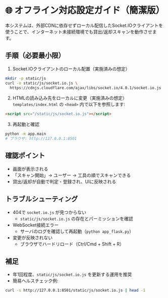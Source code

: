 # 🌐 オフライン対応設定ガイド（簡潔版）

本システムは、外部CDNに依存せずローカル配信したSocket.IOクライアントを使うことで、インターネット未接続環境でも貸出/返却スキャンを動作させます。

## 手順（必要最小限）
1) Socket.IOクライアントのローカル配置（実施済みの想定）
```bash
mkdir -p static/js
curl -o static/js/socket.io.js \
  https://cdnjs.cloudflare.com/ajax/libs/socket.io/4.0.1/socket.io.js
```

2) HTMLの読み込み先をローカルに変更（実施済みの想定）
`templates/index.html` の `<head>` 内で以下を参照します:
```html
<script src="/static/js/socket.io.js"></script>
```

3) 再起動と確認
```bash
python -m app.main
# ブラウザ: http://127.0.0.1:8501
```

## 確認ポイント
- 画面が表示される
- 「スキャン開始」→ ユーザー → 工具の順でスキャンできる
- 貸出/返却が自動で判定・登録され、UIに反映される

## トラブルシューティング
- 404で `socket.io.js` が見つからない
  - `static/js/socket.io.js` の存在とパーミッションを確認
- WebSocket接続エラー
  - サーバのログを確認して再起動（`python app_flask.py`）
- 変更が反映されない
  - ブラウザでハードリロード（Ctrl/Cmd + Shift + R）

## 補足
- 年1回程度、`static/js/socket.io.js` を更新する運用を推奨
- 簡易ヘルスチェック例:
```bash
curl -s http://127.0.0.1:8501/static/js/socket.io.js | head -1
```
